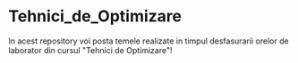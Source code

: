 # Tehnici_de_Optimizare
In acest repository voi posta temele realizate in timpul desfasurarii orelor de laborator din cursul "Tehnici de Optimizare"!